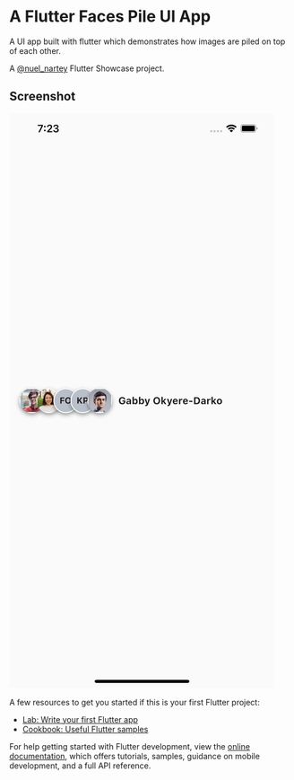 # A Flutter Faces Pile UI App

A UI app built with flutter which demonstrates how images are piled on top of each other.

A [@nuel_nartey](https://twitter.com/nuel_nartey) Flutter Showcase project.


## Screenshot
<img src="https://github.com/Manuelkpatsu/users_face_pile/blob/main/screenshots/1.png" />

A few resources to get you started if this is your first Flutter project:

- [Lab: Write your first Flutter app](https://docs.flutter.dev/get-started/codelab)
- [Cookbook: Useful Flutter samples](https://docs.flutter.dev/cookbook)

For help getting started with Flutter development, view the
[online documentation](https://docs.flutter.dev/), which offers tutorials,
samples, guidance on mobile development, and a full API reference.
